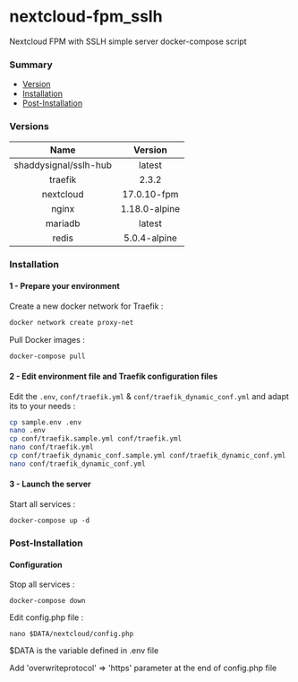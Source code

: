 # nextcloud-fpm_sslh
Nextcloud FPM with SSLH simple server docker-compose script

### Summary
- [Version](#versions)
- [Installation](#installation)
- [Post-Installation](#post-installation)

### Versions

| Name | Version |
| :--: | :-----: |
| shaddysignal/sslh-hub | latest |
| traefik | 2.3.2 |
| nextcloud | 17.0.10-fpm |
| nginx | 1.18.0-alpine |
| mariadb | latest |
| redis | 5.0.4-alpine |

### Installation

#### 1 - Prepare your environment

Create a new docker network for Traefik :
```bash
docker network create proxy-net
```

Pull Docker images :
```bash
docker-compose pull 
```

#### 2 - Edit environment file and Traefik configuration files

Edit the `.env`, `conf/traefik.yml` & `conf/traefik_dynamic_conf.yml` and adapt its to your needs :
```bash
cp sample.env .env
nano .env
cp conf/traefik.sample.yml conf/traefik.yml
nano conf/traefik.yml
cp conf/traefik_dynamic_conf.sample.yml conf/traefik_dynamic_conf.yml
nano conf/traefik_dynamic_conf.yml
```

#### 3 - Launch the server

Start all services :
```
docker-compose up -d
```


### Post-Installation

#### Configuration

Stop all services :
```
docker-compose down
```

Edit config.php file :
```
nano $DATA/nextcloud/config.php
```
$DATA is the variable defined in .env file

Add 'overwriteprotocol' => 'https' parameter at the end of config.php file
